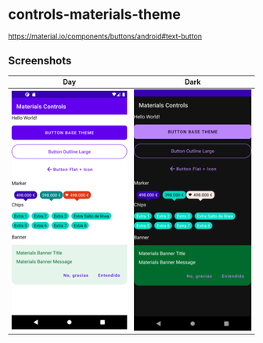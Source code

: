 # controls-materials-theme

https://material.io/components/buttons/android#text-button


## Screenshots
Day | Dark
---|---
![Test Image 4](https://github.com/denysnovoa/controls-materials-theme/blob/master/images/screen.png)|![Test Image 4](https://github.com/denysnovoa/controls-materials-theme/blob/master/images/screen_dark.png)
